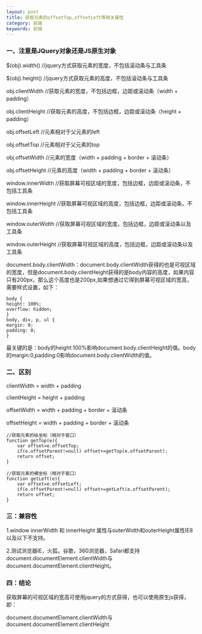 ```yaml
---
layout: post
title: 获取元素的offsetTop,offsetLeft等相关属性
category: 前端
keywords: 前端
---
```


### 一、注意是JQuery对象还是JS原生对象
$(obj).width() //jquery方式获取元素的宽度，不包括滚动条与工具条

$(obj).height() //jquery方式获取元素的高度，不包括滚动条与工具条

obj.clientWidth //获取元素的宽度，不包括边框，边距或滚动条（width + padding）

obj.clientHeight //获取元素的高度，不包括边框，边距或滚动条（height + padding）

obj.offsetLeft //元素相对于父元素的left

obj.offsetTop //元素相对于父元素的top

obj.offsetWidth //元素的宽度（width + padding + border + 滚动条）

obj.offsetHeight //元素的高度（width + padding + border + 滚动条）

window.innerWidth //获取屏幕可视区域的宽度，包括边框，边距或滚动条，不包括工具条

window.innerHeight //获取屏幕可视区域的高度，包括边框，边距或滚动条，不包括工具条

window.outerWidth //获取屏幕可视区域的宽度，包括边框，边距或滚动条以及工具条

window.outerHeight //获取屏幕可视区域的高度，包括边框，边距或滚动条以及工具条

document.body.clientWidth：document.body.clientWidth获得的也是可视区域的宽度，但是document.body.clientHeight获得的是body内容的高度，如果内容只有200px，那么这个高度也是200px,如果想通过它得到屏幕可视区域的宽高，需要样式设置，如下：
```
body {
height: 100%;
overflow: hidden;
}
body, div, p, ul {
margin: 0;
padding: 0;
}
```     
最关键的是：body的height:100%影响document.body.clientHeight的值。body的margin:0,padding:0影响document.body.clientWidth的值。


### 二、区别
clientWidth = width + padding

clientHeight = height + padding

offsetWidth = width + padding + border + 滚动条

offsetHeight = width + padding + border + 滚动条
```
//获取元素的纵坐标（相对于窗口）
function getTop(e){
    var offset=e.offsetTop;
    if(e.offsetParent!=null) offset+=getTop(e.offsetParent);
    return offset;
}
```


```
//获取元素的横坐标（相对于窗口）
function getLeft(e){
    var offset=e.offsetLeft;
    if(e.offsetParent!=null) offset+=getLeft(e.offsetParent);
    return offset;
}
```

### 三：兼容性
1.window innerWidth 和 innerHeight 属性与outerWidth和outerHeight属性IE8以及以下不支持。

2.测试浏览器IE，火狐，谷歌，360浏览器，Safari都支持document.documentElement.clientWidth与document.documentElement.clientHeight。


### 四：结论
获取屏幕的可视区域的宽高可使用jquery的方式获得，也可以使用原生js获得，即：

document.documentElement.clientWidth与document.documentElement.clientHeight

